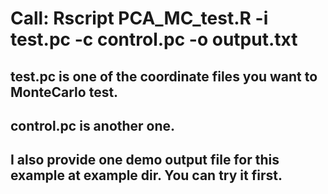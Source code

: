 # Call: Rscript PCA_MC_test.R -i test.pc -c control.pc -o output.txt
## test.pc is one of the coordinate files you want to MonteCarlo test.
## control.pc is another one. 
## I also provide one demo output file for this example at **example** dir. You can try it first.